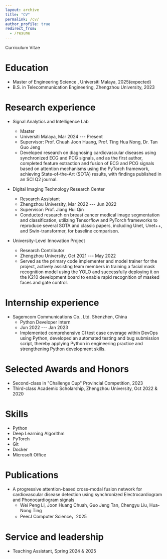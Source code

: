 ```yaml
---
layout: archive
title: "CV"
permalink: /cv/
author_profile: true
redirect_from:
  - /resume
---
```


Curriculum Vitae

Education
======
* Master of Engineering Science , Universiti Malaya, 2025(expected)
* B.S. in Telecommunication Engineering, Zhengzhou University, 2023

Research experience
======
* Signal Analytics and Intelligence Lab
  * Master
  * Universiti Malaya, Mar 2024 --- Present
  * Supervisor: Prof. Chuah Joon Huang, Prof. Ting Hua Nong, Dr. Tan Guo Jeng
  * Developed research on diagnosing cardiovascular diseases using synchronized
ECG and PCG signals, and as the first author, completed feature extraction and
fusion of ECG and PCG signals based on attention mechanisms using the
PyTorch framework, achieving State-of-the-Art (SOTA) results, with findings
published in an SCI Q2 journal.

* Digital Imaging Technology Research Center
  * Research Assistant
  * Zhengzhou University, Mar 2022 --- Jun 2022
  * Supervisor: Prof. Jiang Hui Qin
  * Conducted research on breast cancer medical image segmentation and
classification, utilizing Tensorflow and PyTorch frameworks to reproduce several
SOTA and classic papers, including Unet, Unet++, and Swin-transformer, for
baseline comparison.

* University-Level Innovation Project 
  * Research Contributor
  * Zhengzhou University, Oct 2021 --- May 2022
  * Served as the primary code implementer and model trainer for the project,
actively assisting team members in training a facial mask recognition model
using the YOLO and successfully deploying it on the K210 development board to
enable rapid recognition of masked faces and gate control.

Internship experience
======
* Sagemcom Communications Co., Ltd. Shenzhen, China
  * Python Developer Intern 
  * Jun 2022 --- Jan 2023
  * Implemented comprehensive CI test case coverage within DevOps using Python,
developed an automated testing and bug submission script, thereby applying
Python in engineering practice and strengthening Python development skills.

Selected Awards and Honors
======
* Second-class in "Challenge Cup" Provincial Competition, 2023
* Third-class Academic Scholarship, Zhengzhou University, Oct 2022 & 2020

Skills
======
* Python
* Deep Learning Algorithm
* PyTorch
* Git
* Docker
* Microsoft Office

Publications
======
* A progressive attention-based cross-modal fusion network for cardiovascular disease detection using synchronized Electrocardiogram and Phonocardiogram signals
  * Wei Peng Li, Joon Huang Chuah, Guo Jeng Tan, Chengyu Liu, Hua-Nong Ting
  * PeerJ Computer Science，2025

Service and leadership
======
* Teaching Assistant, Spring 2024 & 2025
